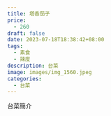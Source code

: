 ```yaml
---
title: 塔香茄子
price:
  - 260
draft: false
date: 2023-07-18T18:38:42+08:00
tags:
  - 素食
  - 辣度
description: 台菜
image: images/img_1560.jpeg
categories:
  - 台菜
---
```


台菜簡介
